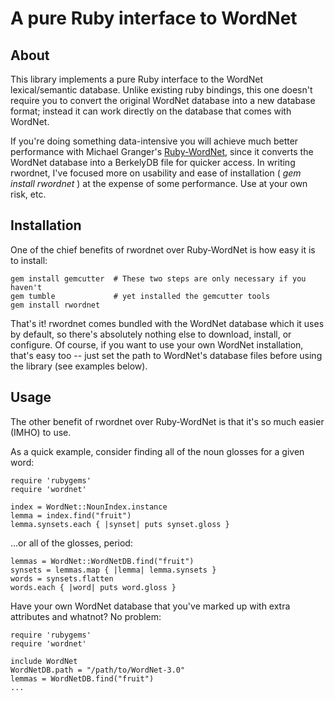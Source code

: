 # A pure Ruby interface to WordNet #

## About ##

This library implements a pure Ruby interface to the WordNet lexical/semantic
database. Unlike existing ruby bindings, this one doesn't require you to convert 
the original WordNet database into a new database format; instead it can work directly
on the database that comes with WordNet.

If you're doing something data-intensive you will achieve much better performance
with Michael Granger's [Ruby-WordNet](http://www.deveiate.org/projects/Ruby-WordNet/), 
since it converts the WordNet database into a BerkelyDB file for quicker access. In 
writing rwordnet, I've focused more on usability and ease of installation ( *gem install 
rwordnet* ) at the expense of some performance. Use at your own risk, etc.

## Installation ##

One of the chief benefits of rwordnet over Ruby-WordNet is how easy it is to install:

    gem install gemcutter  # These two steps are only necessary if you haven't
    gem tumble             # yet installed the gemcutter tools
    gem install rwordnet
    
That's it! rwordnet comes bundled with the WordNet database which it uses by default, 
so there's absolutely nothing else to download, install, or configure.
Of course, if you want to use your own WordNet installation, that's easy too -- just 
set the path to WordNet's database files before using the library (see examples below).

## Usage ##

The other benefit of rwordnet over Ruby-WordNet is that it's so much easier (IMHO) to
use. 

As a quick example, consider finding all of the noun glosses for a given word:

    require 'rubygems'
    require 'wordnet'
    
    index = WordNet::NounIndex.instance
    lemma = index.find("fruit")
    lemma.synsets.each { |synset| puts synset.gloss }

...or all of the glosses, period:

    lemmas = WordNet::WordNetDB.find("fruit")
    synsets = lemmas.map { |lemma| lemma.synsets }
    words = synsets.flatten
    words.each { |word| puts word.gloss }

Have your own WordNet database that you've marked up with extra attributes and whatnot?
No problem:

    require 'rubygems'
    require 'wordnet'
    
    include WordNet
    WordNetDB.path = "/path/to/WordNet-3.0"
    lemmas = WordNetDB.find("fruit")
    ...